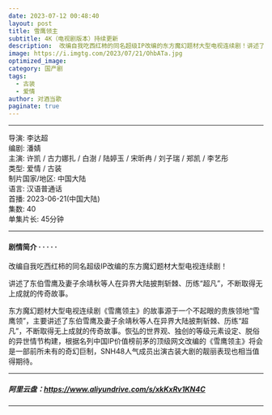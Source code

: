 ```yaml
---
date: 2023-07-12 00:48:40
layout: post
title: 雪鹰领主
subtitle: 4K（电视剧版本）持续更新
description:  改编自我吃西红柿的同名超级IP改编的东方魔幻题材大型电视连续剧！讲述了东伯雪鹰及妻子余靖秋等人在异界大陆披荆斩棘、历练“超凡”，不断取得无上成就的传奇故事.
image: https://i.imgtg.com/2023/07/21/OhbATa.jpg
optimized_image: 
category: 国产剧
tags:
  - 古装
  - 爱情
author: 对酒当歌
paginate: true
---
```

---

导演: 李达超  
编剧: 潘婧  
主演: 许凯 / 古力娜扎 / 白澍 / 陆婷玉 / 宋昕冉 / 刘子瑞 / 郑凯 / 李艺彤  
类型: 爱情 / 古装  
制片国家/地区: 中国大陆  
语言: 汉语普通话  
首播: 2023-06-21(中国大陆)  
集数: 40  
单集片长: 45分钟  

---

#### 剧情简介 · · · · ·

改编自我吃西红柿的同名超级IP改编的东方魔幻题材大型电视连续剧！

讲述了东伯雪鹰及妻子余靖秋等人在异界大陆披荆斩棘、历练“超凡”，不断取得无上成就的传奇故事。

东方魔幻题材大型电视连续剧《雪鹰领主》的故事源于一个不起眼的贵族领地“雪鹰领”，主要讲述了东伯雪鹰及妻子余靖秋等人在异界大陆披荆斩棘、历练“超凡”，不断取得无上成就的传奇故事。恢弘的世界观、独创的等级元素设定、脱俗的异世情节构建，根据名列中国IP价值榜前茅的顶级网文改编的《雪鹰领主》将会是一部前所未有的奇幻巨制，SNH48人气成员出演古装大剧的靓丽表现也相当值得期待。

---

##### 阿里云盘：<https://www.aliyundrive.com/s/xkKxRv1KN4C>

---
